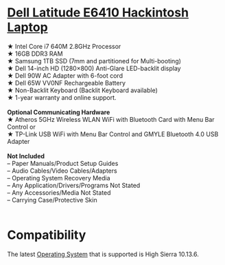 # <a title="Dell Latitude EE6410 Hackintosh Laptop" href="https://www.gixxerpc.com/systems/laptop/e6410/#github">Dell Latitude E6410 Hackintosh Laptop</a><br>
★ Intel Core i7 640M 2.8GHz Processor<br>
★ 16GB DDR3 RAM<br>
★ Samsung 1TB SSD (7mm and partitioned for Multi-booting)<br>
★ Dell 14-inch HD (1280×800) Anti-Glare LED-backlit display<br>
★ Dell 90W AC Adapter with 6-foot cord<br>
★ Dell 65W VV0NF Rechargeable Battery<br>
★ Non-Backlit Keyboard (Backlit Keyboard available)<br>
★ 1-year warranty and online support.<br>
<br>
<strong>Optional Communicating Hardware</strong><br>
★ Atheros 5GHz Wireless WLAN WiFi with Bluetooth Card with Menu Bar Control or<br>
★ TP-Link USB WiFi with Menu Bar Control and GMYLE Bluetooth 4.0 USB Adapter<br>
<br>
<strong>Not Included</strong><br>
– Paper Manuals/Product Setup Guides<br>
– Audio Cables/Video Cables/Adapters<br>
– Operating System Recovery Media<br>
– Any Application/Drivers/Programs Not Stated<br>
– Any Accessories/Media Not Stated<br>
– Carrying Case/Protective Skin<br>
<br>
# Compatibility<br>
The latest <a href="https://github.com/Sipylus/OS">Operating System</a> that is supported is High Sierra 10.13.6.

